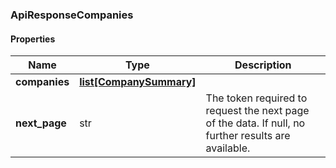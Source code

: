 

[//]: # (CLASS:ApiResponseCompanies)

[//]: # (KIND:object)

### ApiResponseCompanies

#### Properties

[//]: # (START_DEFINITION)

Name | Type | Description
------------ | ------------- | -------------
**companies** | [**list[CompanySummary]**](CompanySummary.md) |  &nbsp;
**next_page** | str | The token required to request the next page of the data. If null, no further results are available. &nbsp;

[//]: # (END_DEFINITION)


[//]: # (CONTAINED_CLASS:CompanySummary)



